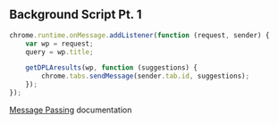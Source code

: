 ##  Background Script Pt. 1

```js
chrome.runtime.onMessage.addListener(function (request, sender) {
    var wp = request;
    query = wp.title;

    getDPLAresults(wp, function (suggestions) {
        chrome.tabs.sendMessage(sender.tab.id, suggestions);
    });
});
```

[Message Passing](https://developer.chrome.com/extensions/messaging) documentation
